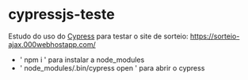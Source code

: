 # cypressjs-teste
Estudo do uso do [Cypress](https://www.cypress.io/) para testar o site de sorteio: https://sorteio-ajax.000webhostapp.com/

* ' npm i ' para instalar a node_modules
* ' node_modules/.bin/cypress open ' para abrir o cypress
